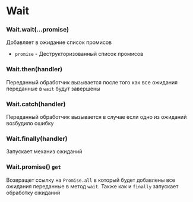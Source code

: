 # Wait

### Wait.wait(...promise)
Добавляет в ожидание список промисов
* `promise` - Деструкторизованный список промисов


### Wait.then(handler)
Переданный обработчик вызывается после того как все ожидания переданные в `wait` будут завершены


### Wait.catch(handler)
Переданный обработчик вызывается в случае если одно из ожиданий возбудило ошибку


### Wait.finally(handler)
Запускает механиз ожиданий


### Wait.promise() `get`
Возвращет ссылку на `Promise.all` в который будет добавлены все ожидания переданные в метод `wait`.
Также как и `finally` запускает обработку ожиданий
